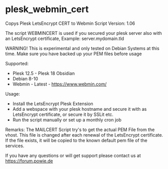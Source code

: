 # plesk_webmin_cert

Copys Plesk LetsEncrypt CERT to Webmin
Script Version: 1.06

The script WEBMINCERT is used if you secured your plesk server also with an LetsEncrypt certificate, Example: server.mydomain.tld

WARNING! This is experimental and only tested on Debian Systems at this time. Make sure you have backed up your PEM files before usage

Supported:

- Plesk 12.5 - Plesk 18 Obsidian
- Debian 8-10
- Webmin - Latest - https://www.webmin.com/

Usage:
- Install the LetsEncrypt Plesk Extension
- Add a webspace with your plesk hostname and secure it with as LetsEncrypt certificate, or secure it by SSLit etc.
- Run the script manually or set up a monthly cron job

Remarks:
The MAILCERT Script try's to get the actual PEM File from the vhost. This file is changed after each renewal of the LetsEncrypt certificate. If the file exists, it will be copied to the known default pem file of the services.

If you have any questions or will get support please contact us at https://forum.powie.de